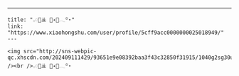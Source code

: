 ---
    title: "𓂂𓏸🐣ꔣ 🫧˖🛀𓂃꙳⋆"
    link: "https://www.xiaohongshu.com/user/profile/5cff9acc0000000025018949/"
    ---
    
    <img src="http://sns-webpic-qc.xhscdn.com/202409111429/93651e9e08392baa3f43c32850f31915/1040g2sg30ufhlo1p5a0g5n7vjb69b2a91n6ji2o!nc_n_nwebp_mw_1" /><br />𓂂𓏸🐣ꔣ 🫧˖🛀𓂃꙳⋆
    
